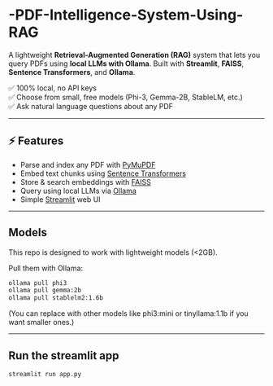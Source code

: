 # -PDF-Intelligence-System-Using-RAG
A lightweight **Retrieval-Augmented Generation (RAG)** system that lets you query PDFs using **local LLMs with Ollama**.   Built with **Streamlit**, **FAISS**, **Sentence Transformers**, and **Ollama**.  

✅ 100% local, no API keys  
✅ Choose from small, free models (Phi-3, Gemma-2B, StableLM, etc.)  
✅ Ask natural language questions about any PDF  

---

## ⚡ Features
- Parse and index any PDF with [PyMuPDF](https://pymupdf.readthedocs.io/)  
- Embed text chunks using [Sentence Transformers](https://www.sbert.net/)  
- Store & search embeddings with [FAISS](https://github.com/facebookresearch/faiss)  
- Query using local LLMs via [Ollama](https://ollama.ai)  
- Simple [Streamlit](https://streamlit.io/) web UI

---

## Models

This repo is designed to work with lightweight models (<2GB).

Pull them with Ollama:

```bash
ollama pull phi3
ollama pull gemma:2b
ollama pull stablelm2:1.6b
```

(You can replace with other models like phi3:mini or tinyllama:1.1b if you want smaller ones.)

---

## Run the streamlit app

```bash
streamlit run app.py
```
